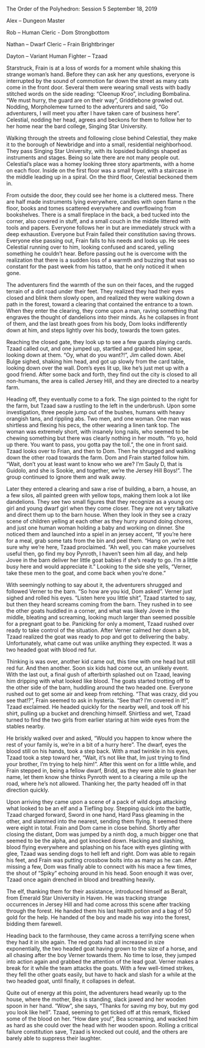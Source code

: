 The Order of the Polyhedron: Session 5 September 18, 2019

Alex – Dungeon Master

Rob – Human Cleric - Dom Strongbottom

Nathan – Dwarf Cleric – Frain Brightbringer

Dayton – Variant Human Fighter – Tzaad

Starstruck, Frain is at a loss of words for a moment while shaking this strange woman’s hand. Before they can ask her any questions, everyone is interrupted by the sound of commotion far down the street as many cats come in the front door. Several them were wearing small vests with badly stitched words on the side reading: “Cleenup Kroo”, including Bombalina. “We must hurry, the guard are on their way”, Griddlebone growled out. Nodding, Morpholemew turned to the adventurers and said, “Go adventurers, I will meet you after I have taken care of business here”. Celestial, nodding her head, agrees and beckons for them to follow her to her home near the bard college, Singing Star University. 

Walking through the streets and following close behind Celestial, they make it to the borough of Newbridge and into a small, residential neighborhood. They pass Singing Star University, with its lopsided buildings shaped as instruments and stages. Being so late there are not many people out. Celestial’s place was a homey looking three story apartments, with a home on each floor. Inside on the first floor was a small foyer, with a staircase in the middle leading up in a spiral. On the third floor, Celestial beckoned them in.

From outside the door, they could see her home is a cluttered mess. There are half made instruments lying everywhere, candles with open flame n the floor, books and tomes scattered everywhere and overflowing from bookshelves. There is a small fireplace in the back, a bed tucked into the corner, also covered in stuff, and a small couch in the middle littered with tools and papers. Everyone follows her in but are immediately struck with a deep exhaustion. Everyone but Frain failed their constitution saving throws. Everyone else passing out, Frain falls to his needs and looks up. He sees Celestial running over to him, looking confused and scared, yelling something he couldn’t hear. Before passing out he is overcome with the realization that there is a sudden loss of a warmth and buzzing that was so constant for the past week from his tattoo, that he only noticed it when gone.

The adventurers find the warmth of the sun on their faces, and the rugged terrain of a dirt road under their feet. They realized they had their eyes closed and blink them slowly open, and realized they were walking down a path in the forest, toward a clearing that contained the entrance to a town. When they enter the clearing, they come upon a man, raving something that engraves the thought of dandelions into their minds. As he collapses in front of them, and the last breath goes from his body, Dom looks indifferently down at him, and steps lightly over his body, towards the town gates.

Reaching the closed gate, they look up to see a few guards playing cards. Tzaad called out, and one jumped up, startled and grabbed him spear, looking down at them. “Oy, what do you want?!”, Jim called down. Abel Bulge sighed, shaking him head, and got up slowly from the card table, looking down over the wall. Dom’s eyes lit up, like he’s just met up with a good friend. After some back and forth, they find out the city is closed to all non-humans, the area is called Jersey Hill, and they are directed to a nearby farm.  
 
Heading off, they eventually come to a fork. The sign pointed to the right for the farm, but Tzaad saw a rustling to the left in the underbrush. Upon some investigation, three people jump out of the bushes, humans with heavy orangish tans, and rippling abs. Two men, and one woman. One man was shirtless and flexing his pecs, the other wearing a linen tank top. The woman was extremely short, with insanely long nails, who seemed to be chewing something but there was clearly nothing in her mouth. “Yo yo, hold up there. You want to pass, you gotta pay the toll.”, the one in front said. Tzaad looks over to Frian, and then to Dom. Then he shrugged and walking down the other road towards the farm. Dom and Frain started follow him. “Wait, don’t you at least want to know who we are? I’m Sauly D, that is Guidolo, and she is Sookie, and together, we’re the Jersey Hill Boys!”. The group continued to ignore them and walk away.

Later they entered a clearing and saw a rise of building, a barn, a house, an a few silos, all painted green with yellow tops, making them look a lot like dandelions. They see two small figures that they recognize as a young orc girl and young dwarf girl when they come closer. They are not very talkative and direct them up to the barn house. When they look in they see a crazy scene of children yelling at each other as they hurry around doing chores, and just one human woman holding a baby and working on dinner. She noticed them and launched into a spiel in an jersey accent, “If you’re here for a meal, grab some tats from the bin and peel them. “Hang on ,we’re not sure why we’re here, Tzaad proclaimed. “Ah well, you can make yourselves useful then, go find my boy Pynroth, I haven’t seen him all day, and help Jovee in the barn deliver her little goat babies if she’s ready to go.  I’m a little busy here and would appreciate it.” Looking to the side she yells, “Verner, take these men to the goat, and come back when you’re done.” 

With seemingly nothing to say about it, the adventurers shrugged and followed Verner to the barn. “So how are you kid, Dom asked”. Verner just sighed and rolled his eyes. “Listen here you little shit”, Tzaad started to say, but then they heard screams coming from the barn. They rushed in to see the other goats huddled in a corner, and what was likely Jovee in the middle, bleating and screaming, looking much larger than seemed possible for a pregnant goat to be. Panicking for only a moment, Tzaad rushed over ready to take control of the situation.  After Verner calmed her down a bit, Tzaad realized the goat was ready to pop and got to delivering the baby. Unfortunately, what came out was unlike anything they expected. It was a two headed goat with blood red fur.  

Thinking is was over, another kid came out, this time with one head but still red fur. And then another. Soon six kids had come out, an unlikely event. With the last out, a final gush of afterbirth splashed out on Tzaad, leaving him dripping with what looked like blood. The goats started trotting off to the other side of the barn, huddling around the two headed one. Everyone rushed out to get some air and keep from retching. “That was crazy, did you see that!?”, Frain seemed to ask in hysteria. “See that? I’m covered in it!”, Tzaad exclaimed. He headed quickly for the nearby well, and took off his shirt, pulling up a bucket and drenching himself. Shirtless and wet, Tzaad turned to find the two girls from earlier staring at him wide eyes from the stables nearby. 

He briskly walked over and asked, “Would you happen to know where the rest of your family is, we’re in a bit of a hurry here”. The dwarf, eyes the blood still on his hands, took a step back. With a mad twinkle in his eyes, Tzaad took a step toward her, “Wait, it’s not like that, Im just trying to find your brother, I’m trying to help him!”. After this went on for a little while, and  Frain stepped in, being a fellow dwarf, Bridd, as they were able to glean her name, let them know she thinks Pynroth went to a clearing a mile up the road, where he’s not allowed. Thanking her, the party headed off in that direction quickly. 

Upon arriving they came upon a scene of a pack of wild dogs attacking what looked to be an elf and a Tiefling boy. Stepping quick into the battle, Tzaad charged forward, Sword in one hand, Hard Pass gleaming in the other, and slammed into the nearest, sending them flying. It seemed there were eight in total. Frain and Dom came in close behind. Shortly after closing the distant, Dom was jumped by a ninth dog, a much bigger one that seemed to be the alpha, and got knocked down. Hacking and slashing, blood flying everywhere and splashing on his face with eyes glinting with glee, Tzaad was sending dogs to hell left and right. Dom was able to regain his feet, and Frain was putting crossbow bolts into as many as he can. After missing a few, Dom was finally able to connect with his mace a few times, the shout of “Spiky” echoing around in his head. Soon enough it was over, Tzaad once again drenched in blood and  breathing heavily. 

The elf, thanking them for their assistance, introduced himself as Beralt, from Emerald Star University in Haven. He was tracking strange occurrences in Jersey Hill and had come across this scene after tracking through the forest. He handed them his last health potion and a bag of 50 gold for the help. He handed of the boy and made his way into the forest, bidding them farewell.

Heading back to the farmhouse, they came across a terrifying scene when they had it in site again. The red goats had all increased in size exponentially, the two headed goat having grown to the size of a horse, and all chasing after the boy Verner towards them. No time to lose, they jumped into action again and grabbed the attention of the lead goat. Verner makes a break for it while the team attacks the goats. With a few well-timed strikes, they fell the other goats easily, but have to hack and slash for a while at the two headed goat, until finally, it collapses in defeat. 

Quite out of energy at this point, the adventurers head wearily up to the house, where the mother, Bea is standing, slack jawed and her wooden spoon in her hand. “Wow”, she says, “Thanks for saving my boy, but my god you look like hell”. Tzaad, seeming to get ticked off at this remark, flicked some of the blood on her. “How dare you!”, Bea screaming, and wacked him as hard as she could over the head with her wooden spoon. Rolling a critical failure constitution save, Tzaad is knocked out could, and the others are barely able to suppress their laughter. 
